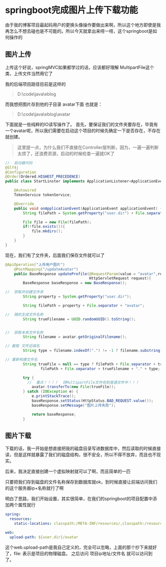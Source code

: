 # springboot完成图片上传下载功能

由于我的博客项目最起码用户的更换头像操作要做出来啊，所以这个地方即使是我再怎么不想去碰也是不可能的。所以今天就拿出来唠一唠，这个springboot是如何操作的

## 图片上传

上传这个好说，springMVC如果都学过的话，应该都好理解 MultipartFile这个类，上传文件当然用它了

我的后端项目路径目前是这样的

> D:\code\java\eblog

而我想把图片存到他的子目录 avatar下面 也就是：

> D:\code\java\eblog\avatar

下面就是一些纯粹的IO读写操作了。 首先，要保证我们的文件夹要存在，毕竟有一个avatar呢，所以我们需要在启动这个项目的时候先确定一下是否存在，不存在就创建。

> 这里提一点，为什么我们不直接在Controller层判断，因为，一遍一遍判断太烦了，还浪费资源，启动的时候检查一遍就OK了

```java
//  启动器代码
@Slf4j
@Configuration
@Order(Ordered.HIGHEST_PRECEDENCE)
public class StartLinster implements ApplicationListener<ApplicationEvent> {

    @Autowired
    TokenService tokenService;

    @Override
    public void onApplicationEvent(ApplicationEvent applicationEvent) {
        String filePath = System.getProperty("user.dir") + File.separator + "avatar";

        File file = new File(filePath);
        if(!file.exists()){
            file.mkdirs();
        }
    }
}
```

现在，我们有了文件夹，后面我们保存文件就可以了

```java
@ApiOperation("上传用户图片")
    @PostMapping("/updateAvatar")
    public BaseResponse updateProfile(@RequestParam(value = "avatar",required = true)MultipartFile avatar,
                                      HttpServletRequest request){
        BaseResponse baseResponse = new BaseResponse();

//  获取并创建文件夹
        String property = System.getProperty("user.dir");

        String filePath = property + File.separator + "avatar";

//  随机生成文件名称
        String trueFilename = UUID.randomUUID().toString();


//  获取本来文件名称
        String filename = avatar.getOriginalFilename();

// 截取 文件后缀名
        String type = filename.indexOf(".") != -1 ? filename.substring(filename.lastIndexOf(".")+1,filename.length()):null;

// 重新构建文件名
        String trueFile = null == type ? filePath + File.separator + trueFilename :
                filePath + File.separator + trueFilename + "." + type;

        try {
          //  重点！！！！  将MultipartFile文件存到普通文件中！！！
            avatar.transferTo(new File(trueFile));
        } catch (IOException e) {
            e.printStackTrace();
            baseResponse.setStatus(HttpStatus.BAD_REQUEST.value());
            baseResponse.setMessage("图片上传失败");

            return baseResponse;
        }
```

## 图片下载

下载的话，我一开始是想直接把我的磁盘目录写进数据库中，然后读取的时候直接读，但是这样就暴露了我们的磁盘结构，很不安全，所以不得不放弃，而且也不现实。

后来，我决定直接创建一个虚拟映射就可以了啊，而且简单的一匹

只要把我们存到磁盘的文件名称保存到数据库就ok，到时候直接让前端访问我们的这个服务器ip+名称就行了啊

明白了思路，我们开始设置，其实很简单，在我们的springboot的项目配置中添加两个属性就行

```yaml
spring:
  resources:
    static-locations: classpath:/META-INF/resources/,classpath:/resources/, classpath:/static/, classpath:/public/,file:${web.upload-path}

web:
  upload-path: ${user.dir}/avatar
```

这个web.upload-path是我自己定义的，完全可以忽略，上面的那个抄下来就好了，file: 表示是项目的物理磁盘。 之后访问 项目ip地址/文件名 就可以访问到了。
